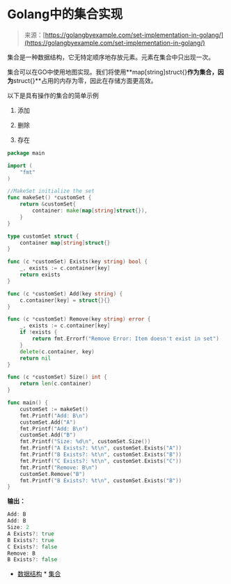 <!--yml

类别：未分类

日期：2024-10-13 06:05:18

-->

# Golang中的集合实现

> 来源：[https://golangbyexample.com/set-implementation-in-golang/](https://golangbyexample.com/set-implementation-in-golang/)

集合是一种数据结构，它无特定顺序地存放元素。元素在集合中只出现一次。

集合可以在GO中使用地图实现。我们将使用**map[string]struct{}**作为集合，因为**struct{}**占用的内存为零，因此在存储方面更高效。

以下是具有操作的集合的简单示例

1.  添加

1.  删除

1.  存在

```go
package main

import (
    "fmt"
)

//MakeSet initialize the set
func makeSet() *customSet {
    return &customSet{
        container: make(map[string]struct{}),
    }
}

type customSet struct {
    container map[string]struct{}
}

func (c *customSet) Exists(key string) bool {
    _, exists := c.container[key]
    return exists
}

func (c *customSet) Add(key string) {
    c.container[key] = struct{}{}
}

func (c *customSet) Remove(key string) error {
    _, exists := c.container[key]
    if !exists {
        return fmt.Errorf("Remove Error: Item doesn't exist in set")
    }
    delete(c.container, key)
    return nil
}

func (c *customSet) Size() int {
    return len(c.container)
}

func main() {
    customSet := makeSet()
    fmt.Printf("Add: B\n")
    customSet.Add("A")
    fmt.Printf("Add: B\n")
    customSet.Add("B")
    fmt.Printf("Size: %d\n", customSet.Size())
    fmt.Printf("A Exists?: %t\n", customSet.Exists("A"))
    fmt.Printf("B Exists?: %t\n", customSet.Exists("B"))
    fmt.Printf("C Exists?: %t\n", customSet.Exists("C"))
    fmt.Printf("Remove: B\n")
    customSet.Remove("B")
    fmt.Printf("B Exists?: %t\n", customSet.Exists("B"))
}
```

**输出：**

```go
Add: B
Add: B
Size: 2
A Exists?: true
B Exists?: true
C Exists?: false
Remove: B
B Exists?: false
```

+   [数据结构](https://golangbyexample.com/tag/data-structure/) *   [集合](https://golangbyexample.com/tag/set/)
